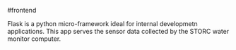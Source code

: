 #frontend

Flask is a python micro-framework ideal for internal developmetn applications. This app serves the sensor data collected by the STORC water monitor computer. 
